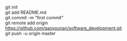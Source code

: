 git init<br/>
git add README.md <br/>
git commit -m "first commit" <br/>
git remote add origin https://github.com/gaoyounan/software_development.git <br/>
git push -u origin master <br/>
